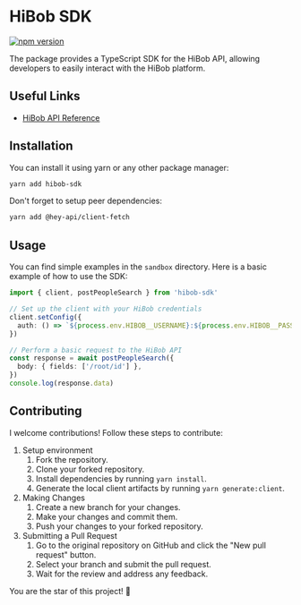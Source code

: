 # HiBob SDK

[![npm version](https://badge.fury.io/js/hibob-sdk.svg)](https://badge.fury.io/js/hibob-sdk)

The package provides a TypeScript SDK for the HiBob API, allowing developers to easily interact with the HiBob platform.

## Useful Links

- [HiBob API Reference](https://apidocs.hibob.com/reference/getting-started-with-bob-api)

## Installation

You can install it using yarn or any other package manager:

```bash
yarn add hibob-sdk
```

Don't forget to setup peer dependencies:

```bash
yarn add @hey-api/client-fetch
```

## Usage

You can find simple examples in the `sandbox` directory. Here is a basic example of how to use the SDK:

```typescript
import { client, postPeopleSearch } from 'hibob-sdk'

// Set up the client with your HiBob credentials
client.setConfig({
  auth: () => `${process.env.HIBOB__USERNAME}:${process.env.HIBOB__PASSWORD}`,
})

// Perform a basic request to the HiBob API
const response = await postPeopleSearch({
  body: { fields: ['/root/id'] },
})
console.log(response.data)
```

## Contributing

I welcome contributions! Follow these steps to contribute:

1. Setup environment
   1. Fork the repository.
   2. Clone your forked repository.
   3. Install dependencies by running `yarn install`.
   4. Generate the local client artifacts by running `yarn generate:client`.
2. Making Changes
   1. Create a new branch for your changes.
   2. Make your changes and commit them.
   3. Push your changes to your forked repository.
3. Submitting a Pull Request
   1. Go to the original repository on GitHub and click the "New pull request" button.
   2. Select your branch and submit the pull request.
   3. Wait for the review and address any feedback.

You are the star of this project! 🌟
